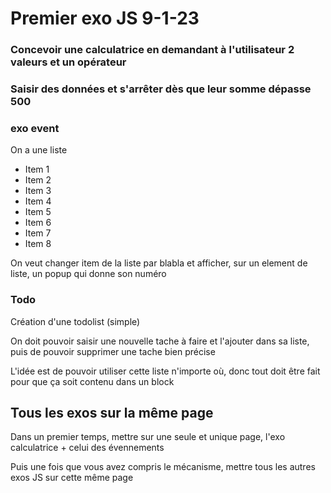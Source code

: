 # Premier exo JS 9-1-23

### Concevoir une calculatrice en demandant à l'utilisateur 2 valeurs et un opérateur

### Saisir des données et s'arrêter dès que leur somme dépasse 500

### exo event
On a une liste 
<ul id="ulListOne">
    <li>Item 1</li>
    <li>Item 2</li>
    <li>Item 3</li>
    <li>Item 4</li>
    <li>Item 5</li>
    <li>Item 6</li>
    <li>Item 7</li>
    <li>Item 8</li>
</ul>

On veut changer item de la liste par blabla et afficher, sur un element de liste, un popup qui donne son numéro 


### Todo
Création d'une todolist (simple)

On doit pouvoir saisir une nouvelle tache à faire et l'ajouter dans sa liste, puis de pouvoir supprimer une tache bien précise

L'idée est de pouvoir utiliser cette liste n'importe où, donc tout doit être fait pour que ça soit contenu dans un block


## Tous les exos sur la même page
Dans un premier temps, mettre sur une seule et unique page, l'exo calculatrice + celui des évennements 

Puis une fois que vous avez compris le mécanisme, mettre tous les autres exos JS sur cette même page

